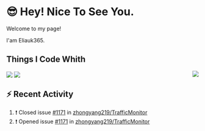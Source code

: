 # 😎 Hey! Nice To See You.

Welcome to my page!

I'am Eliauk365.

<div>
  <h2>Things I Code Whith</h2>
  <a>
      <img align="center" src="https://img.shields.io/badge/-Java-007396?style=flat-square&logo=java&logoColor=#007396" />
      <img align="center" src="https://img.shields.io/badge/-SpingBoot-black?style=flat-square&logo=Spring Boot" />
  </a>
  <a href="https://github.com/anuraghazra/github-readme-stats">
      <img align="right" src="https://github-readme-stats.vercel.app/api?username=Eliauk365&theme=nord&show_icons=true" />
  </a>
</div>

## ⚡ Recent Activity

<!--START_SECTION:activity-->
1. ❗️ Closed issue [#1171](https://github.com/zhongyang219/TrafficMonitor/issues/1171) in [zhongyang219/TrafficMonitor](https://github.com/zhongyang219/TrafficMonitor)
2. ❗️ Opened issue [#1171](https://github.com/zhongyang219/TrafficMonitor/issues/1171) in [zhongyang219/TrafficMonitor](https://github.com/zhongyang219/TrafficMonitor)
<!--END_SECTION:activity-->
